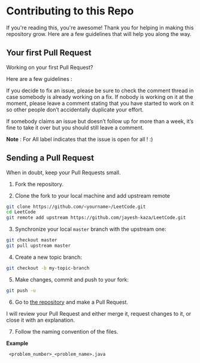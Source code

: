 # Contributing to this Repo

If you're reading this, you're awesome! Thank you for helping in making this repository grow. Here are a few guidelines that will help you along the way.

## Your first Pull Request

Working on your first Pull Request?

Here are a few guidelines : 

If you decide to fix an issue, please be sure to check the comment thread in case somebody is already working on a fix. If nobody is working on it at the moment, please leave a comment stating that you have started to work on it so other people don’t accidentally duplicate your effort.

If somebody claims an issue but doesn’t follow up for more than a week, it’s fine to take it over but you should still leave a comment.

**Note** : For All label indicates that the issue is open for all ! :)

## Sending a Pull Request

When in doubt, keep your Pull Requests small.

1. Fork the repository.

2. Clone the fork to your local machine and add upstream remote

```sh
git clone https://github.com/<yourname>/LeetCode.git
cd LeetCode
git remote add upstream https://github.com/jayesh-kaza/LeetCode.git
```

3. Synchronize your local `master` branch with the upstream one:

```sh
git checkout master
git pull upstream master
```

4. Create a new topic branch:

```sh
git checkout -b my-topic-branch
```

5. Make changes, commit and push to your fork:

```sh
git push -u
```

6. Go to [the repository](https://github.com/jayesh-kaza/LeetCode.git) and make a Pull Request.

I will review your Pull Request and either merge it, request changes to it, or close it with an explanation.

7. Follow the naming convention of the files. 

 **Example**
```
 <problem_number>_<problem_name>.java
```

